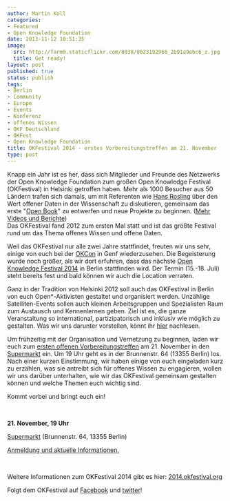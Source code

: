 ```yaml
---
author: Martin Koll
categories:
- Featured
- Open Knowledge Foundation
date: 2013-11-12 10:51:35
image:
  src: http://farm9.staticflickr.com/8038/8023192966_2b91a9ebc6_z.jpg
  title: Get ready!
layout: post
published: true
status: publish
tags:
- Berlin
- Community
- Europe
- Events
- Konferenz
- offenes Wissen
- OKF Deutschland
- OKFest
- Open Knowledge Foundation
title: OKFestival 2014 - erstes Vorbereitungstreffen am 21. November
type: post
---
```


Knapp ein Jahr ist es her, dass sich Mitglieder und Freunde des Netzwerks der Open Knowledge Foundation zum großen Open Knowledge Festival (OKFestival) in Helsinki getroffen haben. Mehr als 1000 Besucher aus 50 Ländern trafen sich damals, um mit Referenten wie [Hans Rosling](http://blog.okfn.org/2012/09/21/demand-carbon-dioxide-data-says-hans-rosling-to-open-data-advocates-at-okfestival/) über den Wert offener Daten in der Wissenschaft zu diskutieren, gemeinsam das erste "[Open Book](http://blog.okfn.org/2013/03/18/theopenbook/)" zu entwerfen und neue Projekte zu beginnen. ([Mehr Videos und Berichte](http://blog.okfn.org/2012/10/29/okfestival-2012-one-month-later/))  
Das OKFestival fand 2012 zum ersten Mal statt und ist das größte Festival rund um das Thema offenes Wissen und offene Daten.

Weil das OKFestival nur alle zwei Jahre stattfindet, freuten wir uns sehr, einige von euch bei der [OKCon](http://okfn.de/2013/10/open-knowledge-conference-2013/) in Genf wiederzusehen. Die Begeisterung wurde noch größer, als wir dort erfuhren, dass das nächste [Open Knowledge Festival 2014](http://2014.okfestival.org/) in Berlin stattfinden wird. Der Termin (15.-18. Juli) steht bereits fest und bald können wir auch die Location verraten. 

Ganz in der Tradition von Helsinki 2012 soll auch das OKFestival in Berlin von euch Open*-Aktivisten gestaltet und organisiert werden. Unzählige Satelliten-Events sollen auch kleinen Arbeitsgruppen und Spezialisten Raum zum Austausch und Kennenlernen geben. Ziel ist es, die ganze Veranstaltung so international, partizipatorisch und inklusiv wie möglich zu gestalten. Was wir uns darunter vorstellen, könnt ihr [hier](http://blog.okfn.org/2013/10/18/okfestival-what-is-it-going-to-be/) nachlesen.

Um frühzeitig mit der Organisation und Vernetzung zu beginnen, laden wir euch zum [ersten offenen Vorbereitungstreffen](http://www.meetup.com/OpenKnowledgeFoundation/Berlin-DE/1054002/) am 21. November in den [Supermarkt](http://www.supermarkt-berlin.net/de) ein. Um 19 Uhr geht es in der Brunnenstr. 64 (13355 Berlin) los. Nach einer kurzen Einstimmung, wir haben einige von euch eingeladen kurz zu erzählen, was sie antreibt sich für offenes Wissen zu engagieren, wollen wir uns darüber unterhalten, wie wir das OKFestival gemeinsam gestalten können und welche Themen euch wichtig sind.

Kommt vorbei und bringt euch ein!

 

**21\. November, 19 Uhr**

[Supermarkt](http://www.supermarkt-berlin.net/de) (Brunnenstr. 64, 13355 Berlin)

[Anmeldung und aktuelle Informationen.](http://www.meetup.com/OpenKnowledgeFoundation/Berlin-DE/1054002/)

 

Weitere Informationen zum OKFestival 2014 gibt es hier: [2014.okfestival.org](http://2014.okfestival.org/)

Folgt dem OKFestival auf [Facebook](http://facebook.com/OpenKnowledgeFestival%C2%AD) und [twitter](https://twitter.com/OKFestival)!

 